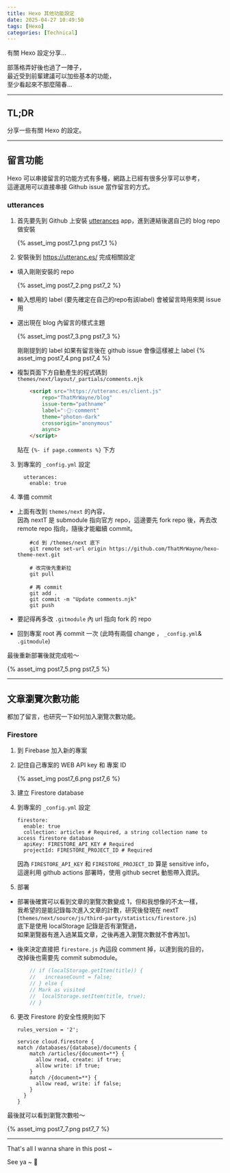 ```yaml
---
title: Hexo 其他功能設定
date: 2025-04-27 10:49:50
tags: [Hexo]
categories: [Technical]
---
```


有關 Hexo 設定分享...


<!-- more -->

部落格弄好後也過了一陣子，  
最近受到前輩建議可以加些基本的功能，  
至少看起來不那麼陽春...

---

## TL;DR
分享一些有關 Hexo 的設定。

---

## 留言功能

Hexo 可以串接留言的功能方式有多種，網路上已經有很多分享可以參考，  
這邊選用可以直接串接 Github issue 當作留言的方式。

### utterances

1. 首先要先到 Github 上安裝 [utterances](https://github.com/apps/utterances) app，進到連結後選自己的 blog repo 做安裝

    {% asset_img post7_1.png pst7_1 %}

2. 安裝後到 https://utteranc.es/ 完成相關設定

  - 填入剛剛安裝的 repo

    {% asset_img post7_2.png pst7_2 %}

  - 輸入想用的 label (要先確定在自己的repo有該label) 會被留言時用來開 issue 用
  - 選出現在 blog 內留言的樣式主題

    {% asset_img post7_3.png pst7_3 %}

    剛剛提到的 label 如果有留言後在 github issue 會像這樣被上 label
    {% asset_img post7_4.png pst7_4 %}

  - 複製頁面下方自動產生的程式碼到 `themes/next/layout/_partials/comments.njk`
    ```html
        <script src="https://utteranc.es/client.js"
            repo="ThatMrWayne/blog"
            issue-term="pathname"
            label="✨💬✨comment"
            theme="photon-dark"
            crossorigin="anonymous"
            async>
        </script>
    ```
    貼在 `{%- if page.comments %}` 下方

3. 到專案的 `_config.yml` 設定

    ```
      utterances:
        enable: true
    ```

4. 準備 commit

- 上面有改到 `themes/next` 的內容，  
  因為 nextT 是 submodule 指向官方 repo，這邊要先 fork repo 後，再去改 remote repo 指向，隨後才能繼續 commit。

    ```shell
        #cd 到 /themes/next 底下
        git remote set-url origin https://github.com/ThatMrWayne/hexo-theme-next.git

        # 改完後先重新拉
        git pull

        # 再 commit
        git add .
        git commit -m "Update comments.njk"
        git push
    ```

- 要記得再多改 `.gitmodule` 內 url 指向 fork 的 repo

- 回到專案 root 再 commit 一次 (此時有兩個 change ， `_config.yml`& `.gitmodule`)

最後重新部署後就完成啦～

{% asset_img post7_5.png pst7_5 %}


---

## 文章瀏覽次數功能

都加了留言，也研究一下如何加入瀏覽次數功能。

### Firestore

1. 到 Firebase 加入新的專案

2. 記住自己專案的 WEB API key 和 專案 ID

    {% asset_img post7_6.png pst7_6 %}

3. 建立 Firestore database

4. 到專案的 `_config.yml` 設定

    ```
    firestore:
      enable: true
      collection: articles # Required, a string collection name to access firestore database
      apiKey: FIRESTORE_API_KEY # Required
      projectId: FIRESTORE_PROJECT_ID # Required
    ```

    因為 `FIRESTORE_API_KEY` 和 `FIRESTORE_PROJECT_ID` 算是 sensitive info，  
    這邊利用 github actions 部署時，使用 github secret 動態帶入資訊。

5. 部署

- 部署後確實可以看到文章的瀏覽次數變成 1，但和我想像的不太一樣，  
  我希望的是能記錄每次進入文章的計數，研究後發現在 nextT  
  (`themes/next/source/js/third-party/statistics/firestore.js`)   
  底下是使用 localStorage 記錄是否有瀏覽過，  
  如果瀏覽器有進入過某篇文章，之後再進入瀏覽次數就不會再加1。

- 後來決定直接把 `firestore.js` 內這段 comment 掉，以達到我的目的，   
  改掉後也需要先 commit submodule。
    ```javascript
        // if (localStorage.getItem(title)) {
        //   increaseCount = false;
        // } else {
        // Mark as visited
        //  localStorage.setItem(title, true);
        // }
    ```

6. 更改 Firestore 的安全性規則如下
    ```
    rules_version = '2';

    service cloud.firestore {
    match /databases/{database}/documents {
        match /articles/{document=**} {
          allow read, create: if true;
          allow write: if true;
        }
        match /{document=**} {
          allow read, write: if false;
        }
      }
    }
    ```

最後就可以看到瀏覽次數啦～

  {% asset_img post7_7.png pst7_7 %}


----

That's all I wanna share in this post ~

See ya ~ 👋
